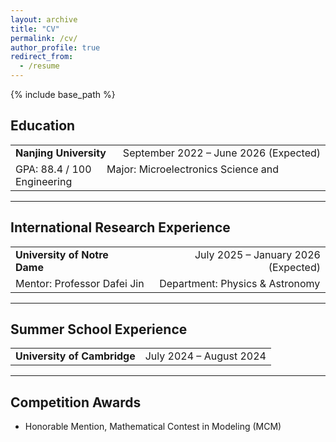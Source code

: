```yaml
---
layout: archive
title: "CV"
permalink: /cv/
author_profile: true
redirect_from:
  - /resume
---
```


{% include base_path %}

## Education

<table>
  <tr>
    <td><strong>Nanjing University</strong></td>
    <td align="right">September 2022 – June 2026 (Expected)</td>
  </tr>
  <tr>
    <td colspan="2">GPA: 88.4 / 100 &emsp; Major: Microelectronics Science and Engineering</td>
  </tr>
</table>

---

## International Research Experience

<table>
  <tr>
    <td><strong>University of Notre Dame</strong></td>
    <td align="right">July 2025 – January 2026 (Expected)</td>
  </tr>
  <tr>
    <td colspan="2">Mentor: Professor Dafei Jin &emsp; Department: Physics & Astronomy</td>
  </tr>
</table>

---

## Summer School Experience

<table>
  <tr>
    <td><strong>University of Cambridge</strong></td>
    <td align="right">July 2024 – August 2024</td>
  </tr>
</table>

---

## Competition Awards

- Honorable Mention, Mathematical Contest in Modeling (MCM)


